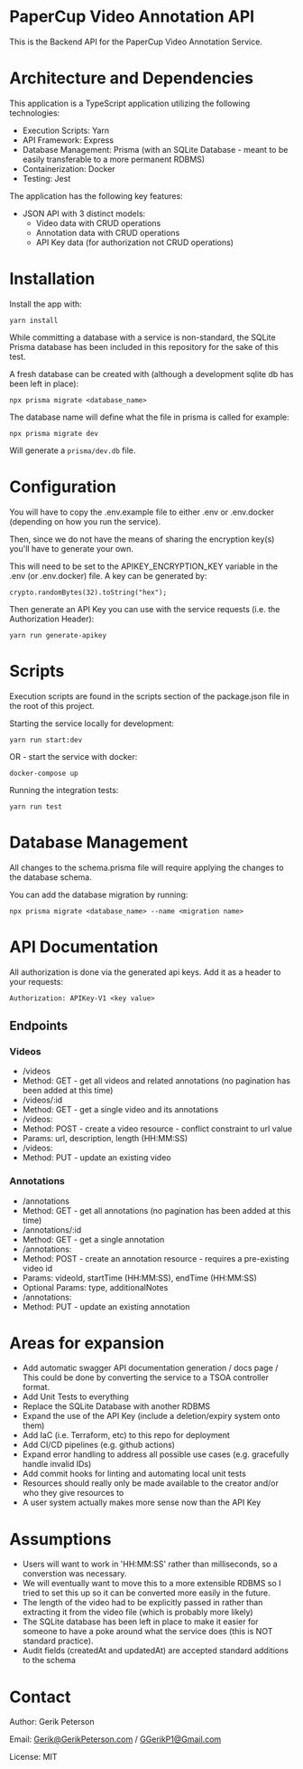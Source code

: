 # PaperCup Video Annotation API

This is the Backend API for the PaperCup Video Annotation Service.

# Architecture and Dependencies

This application is a TypeScript application utilizing the following technologies:
 * Execution Scripts: Yarn
 * API Framework: Express
 * Database Management: Prisma (with an SQLite Database - meant to be easily transferable to a more permanent RDBMS)
 * Containerization: Docker
 * Testing: Jest

The application has the following key features:
 * JSON API with 3 distinct models:
   * Video data with CRUD operations
   * Annotation data with CRUD operations
   * API Key data (for authorization not CRUD operations)

# Installation

Install the app with:
```
yarn install
```

While committing a database with a service is non-standard, the SQLite Prisma database has been included in this repository
for the sake of this test.

A fresh database can be created with (although a development sqlite db has been left in place):
```
npx prisma migrate <database_name>
```

The database name will define what the file in prisma is called for example:
```
npx prisma migrate dev
```

Will generate a ```prisma/dev.db``` file.

# Configuration

You will have to copy the .env.example file to either .env or .env.docker (depending on how you run the service).

Then, since we do not have the means of sharing the encryption key(s) you'll have to generate your own.

This will need to be set to the APIKEY_ENCRYPTION_KEY variable in the .env (or .env.docker) file.
A key can be generated by:
```
crypto.randomBytes(32).toString("hex");
```

Then generate an API Key you can use with the service requests (i.e. the Authorization Header):
```
yarn run generate-apikey
```

# Scripts

Execution scripts are found in the scripts section of the package.json file in the root of this project.

Starting the service locally for development:
```
yarn run start:dev
```

OR - start the service with docker:
```
docker-compose up
```


Running the integration tests:
```
yarn run test
```

# Database Management

All changes to the schema.prisma file will require applying the changes to the database schema.

You can add the database migration by running:

```
npx prisma migrate <database_name> --name <migration name>
```

# API Documentation

All authorization is done via the generated api keys.  Add it as a header to your requests:

```
Authorization: APIKey-V1 <key value>
```

## Endpoints

### Videos
 * /videos
  * Method: GET - get all videos and related annotations (no pagination has been added at this time)
 * /videos/:id
  * Method: GET - get a single video and its annotations
 * /videos:
  * Method: POST - create a video resource - conflict constraint to url value
  * Params: url, description, length (HH:MM:SS)
 * /videos:
  * Method: PUT - update an existing video

### Annotations
 * /annotations
  * Method: GET - get all annotations (no pagination has been added at this time)
 * /annotations/:id
  * Method: GET - get a single annotation
 * /annotations:
  * Method: POST - create an annotation resource - requires a pre-existing video id
  * Params: videoId, startTime (HH:MM:SS), endTime (HH:MM:SS)
  * Optional Params: type, additionalNotes
 * /annotations:
  * Method: PUT - update an existing annotation


# Areas for expansion
 * Add automatic swagger API documentation generation / docs page / This could be done by converting the service to a TSOA controller format.
 * Add Unit Tests to everything
 * Replace the SQLite Database with another RDBMS
 * Expand the use of the API Key (include a deletion/expiry system onto them)
 * Add IaC (i.e. Terraform, etc) to this repo for deployment
 * Add CI/CD pipelines (e.g. github actions)
 * Expand error handling to address all possible use cases (e.g. gracefully handle invalid IDs)
 * Add commit hooks for linting and automating local unit tests
 * Resources should really only be made available to the creator and/or who they give resources to
 * A user system actually makes more sense now than the API Key

# Assumptions
 * Users will want to work in 'HH:MM:SS' rather than milliseconds, so a converstion was necessary.
 * We will eventually want to move this to a more extensible RDBMS so I tried to set this up so it can be converted more easily in the future.
 * The length of the video had to be explicitly passed in rather than extracting it from the video file (which is probably more likely)
 * The SQLite database has been left in place to make it easier for someone to have a poke around what the service does (this is NOT standard practice).
 * Audit fields (createdAt and updatedAt) are accepted standard additions to the schema

# Contact

Author: Gerik Peterson

Email: Gerik@GerikPeterson.com / GGerikP1@Gmail.com

License: MIT
